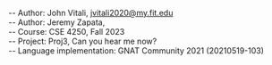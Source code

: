 -- Author: John Vitali, jvitali2020@my.fit.edu <br>
-- Author: Jeremy Zapata, <br>
-- Course: CSE 4250, Fall 2023 <br>
-- Project: Proj3, Can you hear me now? <br>
-- Language implementation: GNAT Community 2021 (20210519-103) <br>